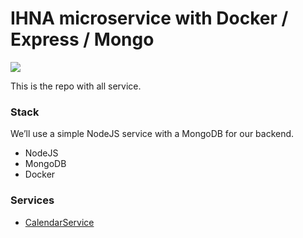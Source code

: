 # IHNA microservice with Docker / Express / Mongo

![](https://cdn-images-1.medium.com/max/1600/1*QEh5IJgYZZbgWOTcwY7jYQ.png)

This is the repo with all service.

### Stack
We’ll use a simple NodeJS service with a MongoDB for our backend.
- NodeJS
- MongoDB
- Docker

### Services

- [CalendarService](./calendar-service)